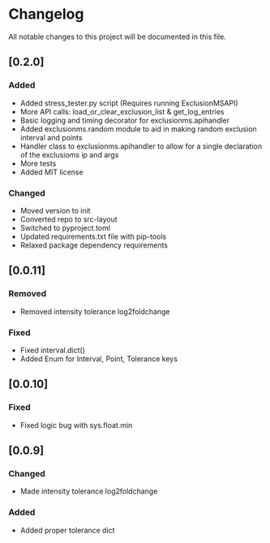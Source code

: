 # Changelog

All notable changes to this project will be documented in this file.

## [0.2.0]

### Added
- Added stress_tester.py script (Requires running ExclusionMSAPI)
- More API calls: load_or_clear_exclusion_list & get_log_entries
- Basic logging and timing decorator for exclusionms.apihandler
- Added exclusionms.random module to aid in making random exclusion interval and points
- Handler class to exclusionms.apihandler to allow for a single declaration of the exclusioms ip and args
- More tests
- Added MIT license

### Changed
- Moved version to init
- Converted repo to src-layout
- Switched to pyproject.toml
- Updated requirements.txt file with pip-tools
- Relaxed package dependency requirements

## [0.0.11]
### Removed
- Removed intensity tolerance log2foldchange

### Fixed
- Fixed interval.dict()
- Added Enum for Interval, Point, Tolerance keys

## [0.0.10]
### Fixed
- Fixed logic bug with sys.float.min

## [0.0.9]
### Changed
- Made intensity tolerance log2foldchange

### Added
- Added proper tolerance dict
